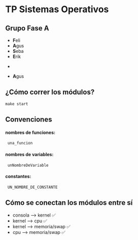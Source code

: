 # TP Sistemas Operativos

## Grupo Fase A

- **F**eli
- **A**gus
- **S**eba
- **E**rik

*

- **A**gus

## ¿Cómo correr los módulos?

`make start`

## Convenciones

#### nombres de funciones:

     una_funcion

#### nombres de variables:

     unNombreDeVariable

#### constantes:

     UN_NOMBRE_DE_CONSTANTE

## Cómo se conectan los módulos entre sí

- consola --> kernel ✅
- kernel --> cpu ✅
- kernel --> memoria/swap ✅
- cpu --> memoria/swap ✅
